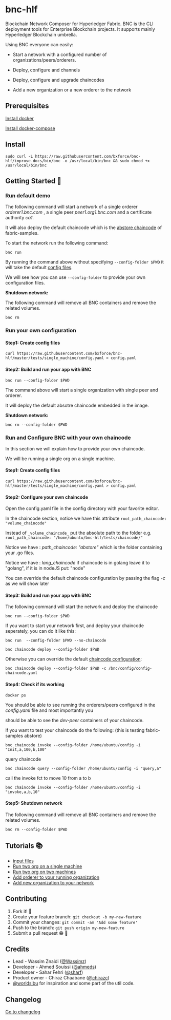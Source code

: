 
# bnc-hlf

Blockchain Network Composer for Hyperledger Fabric.
BNC is the CLI deployment tools for Enterprise Blockchain projects.
It supports mainly Hyperledger Blockchain umbrella.

Using BNC everyone can easily:
    
* Start a network with a configured number of organizations/peers/orderers.

* Deploy, configure and channels
    
* Deploy, configure and upgrade chaincodes 
    
* Add a new organization or a new orderer to the network

## Prerequisites

[Install docker](https://www.digitalocean.com/community/tutorials/how-to-install-and-use-docker-on-ubuntu-20-04-fr)

[Install docker-compose](https://www.digitalocean.com/community/tutorials/how-to-install-and-use-docker-compose-on-ubuntu-20-04-fr)

## Install

````aidl
sudo curl -L https://raw.githubusercontent.com/bxforce/bnc-hlf/improve-docs/bin/bnc -o /usr/local/bin/bnc && sudo chmod +x /usr/local/bin/bnc
````


## Getting Started :rocket:


### Run default demo

The following command will start a network of a single orderer _orderer1.bnc.com_ , a single peer _peer1.org1.bnc.com_ and a certificate authority _ca1_.

It will also deploy the default chaincode  which is the [abstore chaincode](https://github.com/hyperledger/fabric-samples/tree/main/chaincode/abstore) of fabric-samples.

To start the network run the following command:


````aidl
bnc run
````

By running the command above without specifying `--config-folder $PWD` it will take the default [config files](https://github.com/bxforce/bnc-hlf/tree/master/tests/demo).

We will see how you can use `--config-folder` to provide your own configuration files.

**Shutdown network:**

The following command will remove all BNC containers and remove the related volumes.


````aidl
bnc rm
````

### Run your own configuration 

#### Step1: Create config files

````aidl
curl https://raw.githubusercontent.com/bxforce/bnc-hlf/master/tests/single_machine/config.yaml > config.yaml
````

#### Step2: Build and run your app with BNC

````aidl
bnc run --config-folder $PWD 
````

The command above will start a single organization with single peer and orderer.

It will deploy the default absotre chaincode embedded in the image.

**Shutdown network:**

````aidl
bnc rm --config-folder $PWD
````

### Run and Configure BNC with your own chaincode

In this section we will explain how to provide your own chaincode.

We will be running a single org on a single machine.

#### Step1: Create config files

````aidl
curl https://raw.githubusercontent.com/bxforce/bnc-hlf/master/tests/single_machine/config.yaml > config.yaml
````

#### Step2: Configure your own chaincode

Open the config.yaml file in the config directory with your favorite editor.

In the chaincode section, notice we have this attribute `root_path_chaincode: "volume_chaincode"`

Instead of `_volume_chaincode_` put the absolute path to the folder e.g. `root_path_chaincode: "/home/ubuntu/bnc-hlf/tests/chaincode/"`

Notice we have : _path_chaincode: "abstore"_ which is the folder containing your .go files.

Notice we have : _lang_chaincode_ if chaincode is in golang leave it to "golang", if it is in nodeJS put: "node"

You can override the default chaincode configuration by passing the flag _-c_ as we will show later


#### Step3: Build and run your app with BNC

The following command will start the network and deploy the chaincode

````aidl
bnc run --config-folder $PWD
````

If you want to start your network first, and deploy your chaincode seperately, you can do it like this:

````aidl
bnc run  --config-folder $PWD --no-chaincode
````

````aidl
bnc chaincode deploy --config-folder $PWD
````

Otherwise you can override the default [chaincode configuration](https://github.com/bxforce/bnc-hlf/blob/improve-docs/tests/single_machine/config-chaincode.yaml):

````aidl
bnc chaincode deploy --config-folder $PWD -c /bnc/config/config-chaincode.yaml
````

#### Step4: Check if its working

````aidl
docker ps
````

You should be able to see running the orderers/peers configured in the _config.yaml_ file and most importantly you

should be able to see the _dev-peer_ containers of your chaincode.

If you want to test your chaincode do the following: (this is testing fabric-samples abstore)



 ````shell script
bnc chaincode invoke --config-folder /home/ubuntu/config -i "Init,a,100,b,100"
````

query chaincode 

 ````shell script
bnc chaincode query --config-folder /home/ubuntu/config -i "query,a"
````

call the invoke fct to move 10 from a to b

 ````shell script
bnc chaincode invoke --config-folder /home/ubuntu/config -i "invoke,a,b,10"
````

#### Step5: Shutdown network

The following command will remove all BNC containers and remove the related volumes.

````aidl
bnc rm --config-folder $PWD
````

## Tutorials :books:
* [input files](docs/input.md)
* [Run two org on a single machine](docs/two-org-single-machine.md)
* [Run two org on two machines](docs/two-org-two-machine.md)
* [Add orderer to your running organization](docs/add-orderer.md)
* [Add new organization to your network](docs/add-org.md)


## Contributing

1. Fork it! 🍴
2. Create your feature branch: `git checkout -b my-new-feature`
3. Commit your changes: `git commit -am 'Add some feature'`
4. Push to the branch: `git push origin my-new-feature`
5. Submit a pull request 😁 🎉


## Credits

- Lead - Wassim Znaidi ([@Wassimz](https://github.com/wassimz))
- Developer - Ahmed Souissi ([@ahmeds](#))
- Developer - Sahar Fehri ([@sharf](#))
- Product owner - Chiraz Chaabane ([@chirazc](#))
- [@worldsibu](https://github.com/worldsibu) for inspiration and some part of the util code.


## Changelog

[Go to changelog](./changelog.md)
